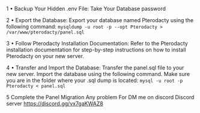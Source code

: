 1 • Backup Your Hidden .env File: Take Your Database password 

2 • Export the Database:
Export your database named Pterodacty using the following command:
``mysqldump -u root -p --opt Pterodacty > /var/www/pterodacty/panel.sql``

3 • Follow Pterodacty Installation Documentation:
Refer to the Pterodacty installation documentation for step-by-step instructions on how to install Pterodacty on your new server.

4 • Transfer and Import the Database:
Transfer the panel.sql file to your new server.
Import the database using the following command. Make sure you are in the folder where your .sql dump is located:
``mysql -u root -p Pterodacty < panel.sql``

5 Complete the Panel Migration
Any problem For DM me on discord 
Discord server https://discord.gg/vx7gaKWAZ8
